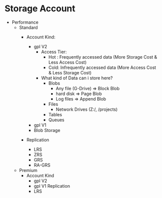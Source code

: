 # Storage Account

* Performance
    * Standard
        * Account Kind:
            * gpl V2
                * Access Tier: 
                    * Hot : Frequently accessed data (More Storage Cost & Less Access Cost)
                    * Cold: Infrequently accessed data (More Access Cost & Less Storage Cost)
                * What kind of Data can i store here?
                    * Blobs
                        * Any file (G-Drive) => Block Blob
                        * hard disk => Page Blob
                        * Log files => Append Blob
                    * Files
                        * Network Drives (Z:/, /projects)
                    * Tables
                    * Queues
            * gpl V1
            * Blob Storage

        * Replication
            * LRS
            * ZRS
            * GRS
            * RA-GRS
    * Premium
        * Account Kind
            * gpl V2
            * gpl V1
        Replication
            * LRS
